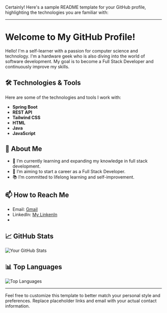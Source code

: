 Certainly! Here's a sample README template for your GitHub profile, highlighting the technologies you are familiar with:

---

# Welcome to My GitHub Profile!

Hello! I'm a self-learner with a passion for computer science and technology. I'm a hardware geek who is also diving into the world of software development. My goal is to become a Full Stack Developer and continuously improve my skills.

## 🛠️ Technologies & Tools

Here are some of the technologies and tools I work with:

- **Spring Boot**
- **REST API**
- **Tailwind CSS**
- **HTML**
- **Java**
- **JavaScript**

## 🚀 About Me

- 🌱 I’m currently learning and expanding my knowledge in full stack development.
- 💼 I’m aiming to start a career as a Full Stack Developer.
- 📚 I’m committed to lifelong learning and self-improvement.

## 📫 How to Reach Me

- Email: [Gmail](omerfaruk38baran@gmail.com)
- LinkedIn: [My LinkenIn]([https://www.linkedin.com/in/yourprofil](https://www.linkedin.com/in/%C3%B6mer-faruk-baran-890074b3/)e)
- 

## 📈 GitHub Stats

![Your GitHub Stats](https://github-readme-stats.vercel.app/api?username=yourusername&show_icons=true&theme=radical)

## 📊 Top Languages

![Top Languages](https://github-readme-stats.vercel.app/api/top-langs/?username=yourusername&layout=compact&theme=radical)

---

Feel free to customize this template to better match your personal style and preferences. Replace placeholder links and email with your actual contact information.
